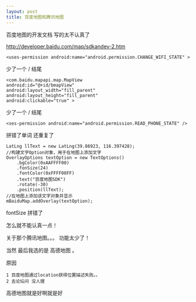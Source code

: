 ```yaml
---
layout: post
title: 百度地图和腾讯地图
---
```




百度地图的开发文档 写的太不认真了

http://developer.baidu.com/map/sdkandev-2.htm

    <uses-permission android:name="android.permission.CHANGE_WIFI_STATE" >

少了一个 / 结尾

    <com.baidu.mapapi.map.MapView
    android:id="@+id/bmapView"
    android:layout_width="fill_parent"
    android:layout_height="fill_parent"
    android:clickable="true" >

少了一个 / 结尾


    <ses-permission android:name="android.permission.READ_PHONE_STATE" />

拼错了单词 还重复了


    LatLng llText = new LatLng(39.86923, 116.397428);
    //构建文字Option对象，用于在地图上添加文字
    OverlayOptions textOption = new TextOptions()
        .bgColor(0xAAFFFF00)
        .fonSize(24)
        .fontColor(0xFFFF00FF)
        .text("百度地图SDK")
        .rotate(-30)
        .position(llText);
    //在地图上添加该文字对象并显示
    mBaiduMap.addOverlay(textOption);

fontSize 拼错了


怎么就不能认真一点！



关于那个腾讯地图。。。 功能太少了！




当然 最后我选的是 高德地图 。

原因

    1 百度地图通过location获得位置描述失败。。
    2 去论坛问 没人理

高德地图就是好啊就是好







